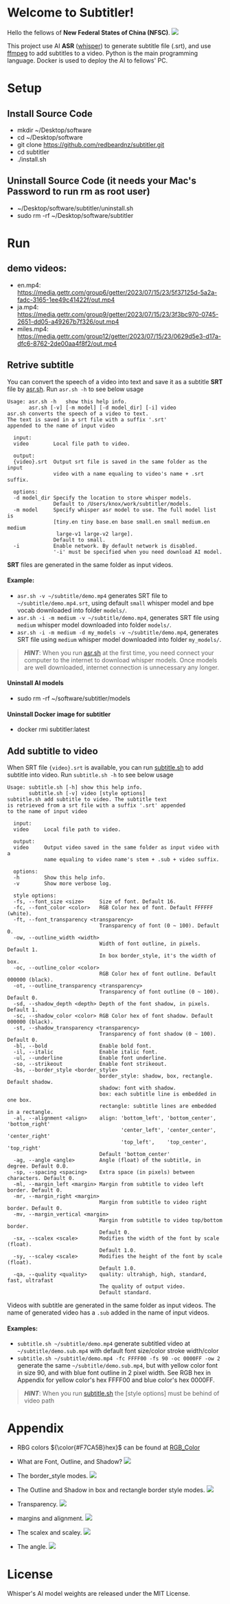 
# Welcome to Subtitler!

Hello the fellows of **New Federal States of China (NFSC)**.
![](https://github.com/redbeardnz/subtitler/blob/master/doc/nfsc_flag.jpg)

This project use AI **ASR** ([whisper](https://github.com/openai/whisper)) to generate subtitle file (.srt), and use [ffmpeg](https://www.ffmpeg.org/) to add subtitles to a video. Python is the main programming language. Docker is used to deploy the AI to fellows' PC.


# Setup
## Install Source Code
- mkdir ~/Desktop/software
- cd ~/Desktop/software
- git clone https://github.com/redbeardnz/subtitler.git
- cd subtitler
- ./install.sh

## Uninstall Source Code (it needs your Mac's Password to run rm as root user)
- ~/Desktop/software/subtitler/uninstall.sh
- sudo rm -rf ~/Desktop/software/subtitler

# Run
## demo videos:
- en.mp4: https://media.gettr.com/group6/getter/2023/07/15/23/5f37125d-5a2a-fadc-3165-1ee49c41422f/out.mp4
- ja.mp4: https://media.gettr.com/group9/getter/2023/07/15/23/3f3bc970-0745-2651-dd05-a49267b7f326/out.mp4
- miles.mp4: https://media.gettr.com/group12/getter/2023/07/15/23/0629d5e3-d17a-dfc6-8762-2de00aa4f8f2/out.mp4

## Retrive subtitle
You can convert the speech of a video into text and save it as a subtitle **SRT** file by [asr.sh](https://github.com/redbeardnz/subtitler/blob/master/scripts/asr.sh).
Run `asr.sh -h` to see below usage

    Usage: asr.sh -h   show this help info.
	       asr.sh [-v] [-m model] [-d model_dir] [-i] video
    asr.sh converts the speech of a video to text.
    The text is saved in a srt file with a suffix '.srt'
    appended to the name of input video
    
      input:
      video        Local file path to video.
    
      output:
      {video}.srt  Output srt file is saved in the same folder as the input
                   video with a name equaling to video's name + .srt suffix.
    
      options:
      -d model_dir Specify the location to store whisper models.
                   Default to /Users/knox/work/subtitler/models.
      -m model     Specify whisper asr model to use. The full model list is
                   [tiny.en tiny base.en base small.en small medium.en medium
                    large-v1 large-v2 large].
                   Default to small.
      -i           Enable network. By default network is disabled.
                   '-i' must be specified when you need download AI model.

**SRT** files are generated in the same folder as input videos.
#### Example:
- `asr.sh -v ~/subtitle/demo.mp4` generates SRT file to `~/subtitle/demo.mp4.srt`, using default `small` whisper model and bpe vocab downloaded into folder `models/`.
- `asr.sh -i -m medium -v ~/subtitle/demo.mp4`, generates SRT file using `medium` whisper model downloaded into folder `models/`.
- `asr.sh -i -m medium -d my_models -v ~/subtitle/demo.mp4`, generates SRT file using `medium` whisper model downloaded into folder `my_models/`.

> ***HINT***: When you run [asr.sh](https://github.com/redbeardnz/subtitler/blob/master/scripts/asr.sh) at the first time, you need connect your computer to the internet to download whisper models. Once models are well downloaded, internet connection is unnecessary any longer.

#### Uninstall AI models
- sudo rm -rf ~/software/subtitler/models

#### Uninstall Docker image for subtitler
- docker rmi subtitler:latest

## Add subtitle to video
When SRT file `{video}.srt` is available, you can run [subtitle.sh](https://github.com/redbeardnz/subtitler/blob/master/scripts/subtitle.sh) to add subtitle into video.
Run `subtitle.sh -h` to see below usage

    Usage: subtitle.sh [-h] show this help info.
           subtitle.sh [-v] video [style options]
    subtitle.sh add subtitle to video. The subtitle text
    is retrieved from a srt file with a suffix '.srt' appended
    to the name of input video
    
      input:
      video     Local file path to video.
    
      output:
      video     Output video saved in the same folder as input video with a
                name equaling to video name's stem + .sub + video suffix.
    
      options:
      -h        Show this help info.
      -v        Show more verbose log.
    
      style options:
      -fs, --font_size <size>     Size of font. Default 16.
      -fc, --font_color <color>   RGB Color hex of font. Default FFFFFF (white).
      -ft, --font_transparency <transparency>
                                  Transparency of font (0 ~ 100). Default 0.
      -ow, --outline_width <width>
                                  Width of font outline, in pixels. Default 1.
                                  In box border_style, it's the width of box.
      -oc, --outline_color <color>
                                  RGB Color hex of font outline. Default 000000 (black).
      -ot, --outline_transparency <transparency>
                                  Transparency of font outline (0 ~ 100). Default 0.
      -sd, --shadow_depth <depth> Depth of the font shadow, in pixels. Default 1.
      -sc, --shadow_color <color> RGB Color hex of font shadow. Default 000000 (black).
      -st, --shadow_transparency <transparency>
                                  Transparency of font shadow (0 ~ 100). Default 0.
      -bl, --bold                 Enable bold font.
      -il, --italic               Enable italic font.
      -ul, --underline            Enable font underline.
      -so, --strikeout            Enable font strikeout.
      -bs, --border_style <border_style>
                                  border_style: shadow, box, rectangle. Default shadow.
                                  shadow: font with shadow.
                                  box: each subtitle line is embedded in one box.
                                  rectangle: subtitle lines are embedded in a rectangle.
      -al, --alignment <align>    align: 'bottom_left', 'bottom_center', 'bottom_right'
                                         'center_left', 'center_center', 'center_right'
                                         'top_left',    'top_center',    'top_right'
                                  Default 'bottom_center'
      -ag, --angle <angle>        Angle (float) of the subtitle, in degree. Default 0.0.
      -sp, --spacing <spacing>    Extra space (in pixels) between characters. Default 0.
      -ml, --margin_left <margin> Margin from subtitle to video left border. Default 0.
      -mr, --margin_right <margin>
                                  Margin from subtitle to video right border. Default 0.
      -mv, --margin_vertical <margin>
                                  Margin from subtitle to video top/bottom border.
                                  Default 0.
      -sx, --scalex <scale>       Modifies the width of the font by scale (float).
                                  Default 1.0.
      -sy, --scaley <scale>       Modifies the height of the font by scale (float).
                                  Default 1.0.
      -qa, --quality <quality>    quality: ultrahigh, high, standard, fast, ultrafast
                                  The quality of output video.
                                  Default standard.

Videos with subtitle are generated in the same folder as input videos. The name of generated video has a `.sub` added in the name of input videos.

#### Examples:

 - `subtitle.sh ~/subtitle/demo.mp4` generate subtitled video at `~/subtitle/demo.sub.mp4` with default font size/color stroke width/color
 - `subtitle.sh ~/subtitle/demo.mp4 -fc FFFF00 -fs 90 -oc 0000FF -ow 2` generate the same `~/subtitle/demo.sub.mp4`, but with yellow color font in size 90, and with blue font outline in 2 pixel width. See RGB hex in Appendix for yellow color's hex FFFF00 and blue color's hex 0000FF.

> ***HINT***: When you run [subtitle.sh](https://github.com/redbeardnz/subtitler/blob/master/scripts/subtitle.sh) the [style options] must be behind of video path


# Appendix

- RBG colors ${\color{#F7CA5B}hex}$ can be found at [RGB_Color](https://www.rapidtables.com/web/color/RGB_Color.html)

- What are Font, Outline, and Shadow?
![](https://github.com/redbeardnz/subtitler/blob/master/doc/font_outline_shadow.png)

- The border_style modes.
![](https://github.com/redbeardnz/subtitler/blob/master/doc/border_style_modes.png)

- The Outline and Shadow in box and rectangle border style modes.
![](https://github.com/redbeardnz/subtitler/blob/master/doc/outline_shadow_in_box_rectangle_modes.png)

- Transparency.
![](https://github.com/redbeardnz/subtitler/blob/master/doc/transparency.png)

- margins and alignment.
![](https://github.com/redbeardnz/subtitler/blob/master/doc/margins_and_alignment.png)

- The scalex and scaley.
![](https://github.com/redbeardnz/subtitler/blob/master/doc/scalex_scaley.png)

- The angle.
![](https://github.com/redbeardnz/subtitler/blob/master/doc/angle.png)


# License
Whisper's AI model weights are released under the MIT License.